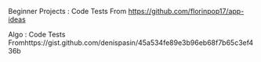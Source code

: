 Beginner Projects : Code Tests From https://github.com/florinpop17/app-ideas

Algo : Code Tests Fromhttps://gist.github.com/denispasin/45a534fe89e3b96eb68f7b65c3ef436b
